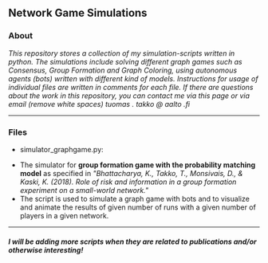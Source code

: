 ## Network Game Simulations

### About

*This repository stores a collection of my simulation-scripts written in python. The simulations include solving different graph games such as Consensus, Group Formation and Graph Coloring, using autonomous agents (bots) written with different kind of models. Instructions for usage of individual files are written in comments for each file.
If there are questions about the work in this repository, you can contact me via this page or via email (remove white spaces) tuomas . takko  @  aalto .fi*
***

### Files
 * simulator_graphgame.py:
- The simulator for <b>group formation game with the probability matching model</b> as specified in <i>"Bhattacharya, K., Takko, T., Monsivais, D., & Kaski, K. (2018). Role of risk and information in a group formation experiment on a small-world network."</i>
- The script is used to simulate a graph game with bots and to visualize and animate the results of given number of runs with a given number of players in a given network.
***

##### <i>I will be adding more scripts when they are related to publications and/or otherwise interesting!</i>
